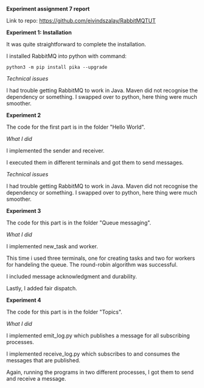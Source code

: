 
**Experiment assignment 7 report**

Link to repo: https://github.com/eivindszalay/RabbitMQTUT

**Experiment 1: Installation**

It was quite straightforward to complete the installation.

I installed RabbitMQ into python with command:
	
	python3 -m pip install pika --upgrade

*Technical issues*

I had trouble getting RabbitMQ to work in Java. Maven did not recognise the dependency or something. I swapped over to python, here thing were much smoother.

**Experiment 2**

The code for the first part is in the folder "Hello World".

*What I did*

I implemented the sender and receiver.

I executed them in different terminals and got them to send messages.

*Technical issues*

I had trouble getting RabbitMQ to work in Java. Maven did not recognise the dependency or something. I swapped over to python, here thing were much smoother.



**Experiment 3**

The code for this part is in the folder "Queue messaging".


*What I did*

I implemented new_task and worker.

This time i used three terminals, one for creating tasks and two for workers for handeling the queue. The round-robin algorithm was successful.

I included message acknowledgment and durability.

Lastly, I added fair dispatch.

**Experiment 4**

The code for this part is in the folder "Topics".

*What I did*

I implemented emit_log.py which publishes a message for all subscribing processes.

I implemented receive_log.py which subscribes to and consumes the messages that are published.

Again, running the programs in two different processes, I got them to send and receive a message.

